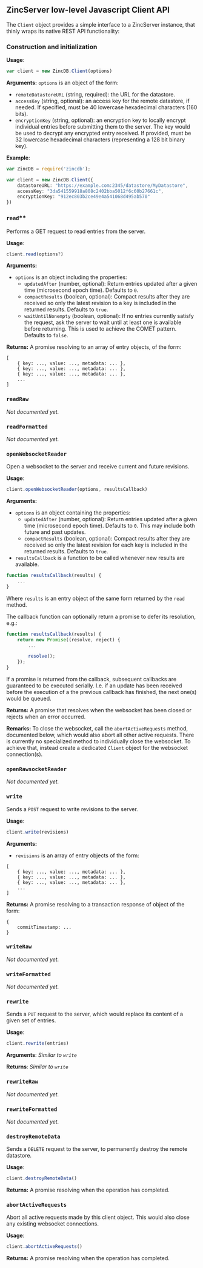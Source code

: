 ## ZincServer low-level Javascript Client API

The `Client` object provides a simple interface to a ZincServer instance, that thinly wraps its native REST API functionality:

### Construction and initialization

**Usage**:

```ts
var client = new ZincDB.Client(options)
```

**Arguments:**
`options` is an object of the form:

* `remoteDatastoreURL` (string, required): the URL for the datastore.
* `accessKey` (string, optional): an access key for the remote datastore, if needed. If specified, must be 40 lowercase hexadecimal characters (160 bits).
* `encryptionKey` (string, optional): an encryption key to locally encrypt individual entries before submitting them to the server. The key would be used to decrypt any encrypted entry received. If provided, must be 32 lowercase hexadecimal characters (representing a 128 bit binary key). 

**Example**:

```ts
var ZincDB = require('zincdb');

var client = new ZincDB.Client({
	datastoreURL: "https://example.com:2345/datastore/MyDatastore",
	accessKey: "3da541559918a808c2402bba5012f6c60b27661c",
	encryptionKey: "912ec803b2ce49e4a541068d495ab570"
})
```

### `read`**

Performs a GET request to read entries from the server.

**Usage**:

```ts
client.read(options?)
```

**Arguments:**

* `options` is an object including the properties:
	* `updatedAfter` (number, optional): Return entries updated after a given time (microsecond epoch time). Defaults to `0`.
	* `compactResults` (boolean, optional): Compact results after they are received so only the latest revision to a key is included in the returned results. Defaults to `true`.
	* `waitUntilNonempty` (boolean, optional): If no entries currently satisfy the request, ask the server to wait until at least one is available before returning. This is used to achieve the COMET pattern. Defaults to `false`.	 

**Returns:** A promise resolving to an array of entry objects, of the form:
```
[
	{ key: ..., value: ..., metadata: ... }, 
	{ key: ..., value: ..., metadata: ... }, 
	{ key: ..., value: ..., metadata: ... }, 
	...
] 
```

### `readRaw`

_Not documented yet._

### `readFormatted`

_Not documented yet._

### `openWebsocketReader`

Open a websocket to the server and receive current and future revisions.

**Usage**:

```ts
client.openWebsocketReader(options, resultsCallback)
``` 
**Arguments:**
* `options` is an object containing the properties: 
	* `updatedAfter` (number, optional): Return entries updated after a given time (microsecond epoch time). Defaults to `0`. This may include both future and past updates.
	* `compactResults` (boolean, optional): Compact results after they are received so only the latest revision for each key is included in the returned results. Defaults to `true`.
* `resultsCallback` is a function to be called whenever new results are available.
```ts
function resultsCallback(results) {
	...
}
```
Where `results` is an entry object of the same form returned by the `read` method. 

The callback function can optionally return a promise to defer its resolution, e.g.:

```ts
function resultsCallback(results) {
	return new Promise((resolve, reject) {
		...

		resolve();
	});
}
```
If a promise is returned from the callback, subsequent callbacks are guaranteed to be executed serially. I.e. if an update has been received before the execution of a the previous callback has finished, the next one(s) would be queued. 

**Returns:**
A promise that resolves when the websocket has been closed or rejects when an error occurred.

**Remarks:**
To close the websocket, call the `abortActiveRequests` method, documented below, which would also abort all other active requests. There is currently no specialized method to individually close the websocket. To achieve that, instead create a dedicated `Client` object for the websocket connection(s).

### `openRawsocketReader`

_Not documented yet._

### `write`

Sends a `POST` request to write revisions to the server.

**Usage**:

```ts
client.write(revisions)
```

**Arguments:**
* `revisions` is an array of entry objects of the form:
```
[
	{ key: ..., value: ..., metadata: ... },
	{ key: ..., value: ..., metadata: ... }, 
	{ key: ..., value: ..., metadata: ... }, 
	...
]
```

**Returns:** A promise resolving to a transaction response of object of the form:
```
{ 
	commitTimestamp: ... 
}
```

### `writeRaw`
_Not documented yet._

### `writeFormatted`
_Not documented yet._

### `rewrite`
Sends a `PUT` request to the server, which would replace its content of a given set of entries.

**Usage**:

```ts
client.rewrite(entries)
```

**Arguments**:
_Similar to `write`_

**Returns**:
_Similar to `write`_

### `rewriteRaw`
_Not documented yet._

### `rewriteFormatted`
_Not documented yet._

### `destroyRemoteData`

Sends a `DELETE` request to the server, to permanently destroy the remote datastore.

**Usage**:
```ts
client.destroyRemoteData()
``` 

**Returns:** A promise resolving when the operation has completed.

### `abortActiveRequests`
Abort all active requests made by this client object. This would also close any existing websocket connections.

**Usage**:
```ts
client.abortActiveRequests()
``` 

**Returns:** A promise resolving when the operation has completed. 